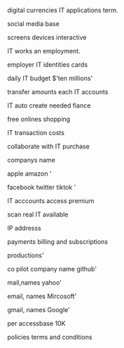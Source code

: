 
digital currencies IT applications term.

social media base

screens devices interactive 

IT works an employment. 

employer IT identities cards

daily IT budget $'ten millions' 

transfer amounts each IT accounts 

IT auto create needed fiance

free onlines shopping 

IT transaction costs

collaborate with IT purchase 

companys name  

 apple amazon '

facebook twitter tiktok '

IT acccounts access premium  

scan real IT available 

IP addresss 

payments billing and subscriptions 

productions'

co pilot company name github'

mail,names yahoo'

email, names Mircosoft'

gmail, names Google'

per accessbase 10K  
 
policies terms and conditions 

